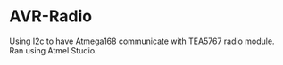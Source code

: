 # AVR-Radio
Using I2c to have Atmega168 communicate with TEA5767 radio module. Ran using Atmel Studio.
